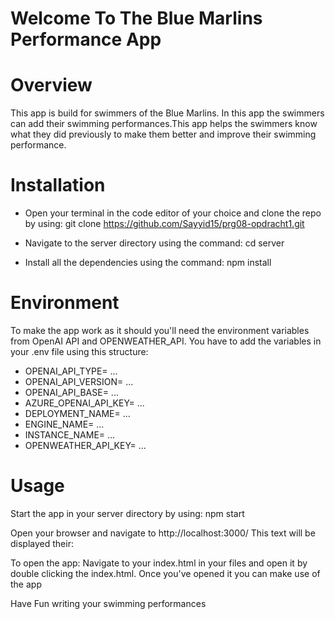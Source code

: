 # Welcome To The Blue Marlins Performance App

# Overview
This app is build for swimmers of the Blue Marlins. In this app the swimmers can add their swimming performances.This app helps the swimmers know what they did previously to make them better and improve their swimming performance.



# Installation
- Open your terminal in the code editor of your choice and clone the repo by using:
  git clone https://github.com/Sayyid15/prg08-opdracht1.git

- Navigate to the server directory using the command:
cd server

- Install all the dependencies using the command:
npm install

# Environment
To make the app work as it should you'll need the environment variables from OpenAI API and OPENWEATHER_API.
You have to add the variables in your .env file using this structure:
- OPENAI_API_TYPE= ...
- OPENAI_API_VERSION= ...
- OPENAI_API_BASE= ...
- AZURE_OPENAI_API_KEY= ...
- DEPLOYMENT_NAME= ...
- ENGINE_NAME= ...
- INSTANCE_NAME= ...
- OPENWEATHER_API_KEY= ...


# Usage

Start the app in your server directory by using:
npm start

Open your browser and navigate to http://localhost:3000/
This text will be displayed their:

To open the app:
Navigate to your index.html in your files and open it by double clicking the index.html. Once you've opened it you can make use of the app

Have Fun writing your swimming performances

